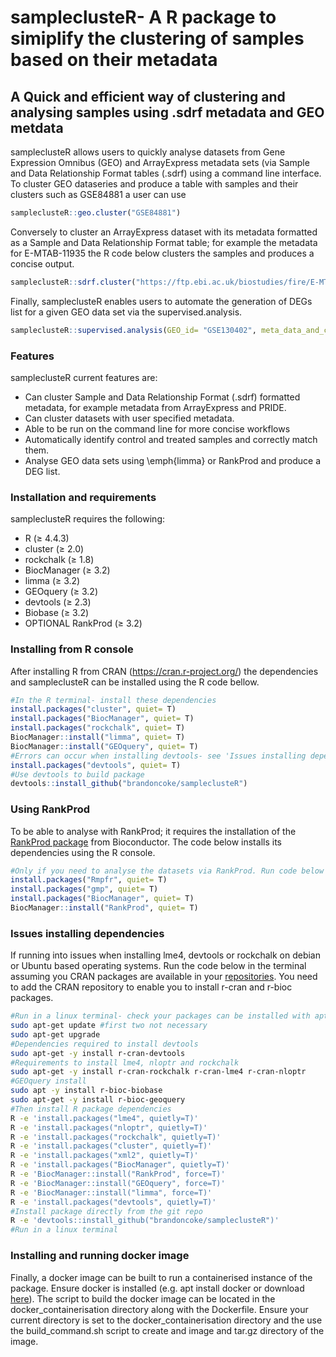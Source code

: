 # sampleclusteR- A R package to simiplify the clustering of samples based on their metadata

## A Quick and efficient way of clustering and analysing samples using .sdrf metadata and GEO metdata

sampleclusteR allows users to quickly analyse datasets from Gene Expression Omnibus (GEO) and ArrayExpress metadata sets (via Sample and Data Relationship Format tables (.sdrf) using a command line interface.
To cluster GEO dataseries and produce a table with samples and their clusters such as GSE84881 a user can use
```R
sampleclusteR::geo.cluster("GSE84881")
```
Conversely to cluster an ArrayExpress dataset with its metadata formatted as a Sample and Data Relationship Format table; for example the metadata for 
E-MTAB-11935 the R code below clusters the samples and produces a concise output.
```R
sampleclusteR::sdrf.cluster("https://ftp.ebi.ac.uk/biostudies/fire/E-MTAB-/935/E-MTAB-11935/Files/E-MTAB-11935.sdrf.txt")
```
Finally, sampleclusteR enables users to automate the generation of DEGs list for a given GEO data set via the supervised.analysis.
```R
sampleclusteR::supervised.analysis(GEO_id= "GSE130402", meta_data_and_combined= T, limma_or_rankprod = "limma")
```
### Features
sampleclusteR current features are:
- Can cluster Sample and Data Relationship Format (.sdrf) formatted metadata, for example metadata from ArrayExpress and PRIDE. 
- Can cluster datasets with user specified metadata. 
- Able to be run on the command line for more concise workflows 
- Automatically identify control and treated samples and correctly match them.
- Analyse GEO data sets using \emph{limma} or RankProd and produce a DEG list.
### Installation and requirements
sampleclusteR requires the following:
- R  (≥ 4.4.3)
- cluster (≥ 2.0)
- rockchalk (≥ 1.8)
- BiocManager (≥ 3.2)
- limma (≥ 3.2)
- GEOquery (≥ 3.2)
- devtools (≥ 2.3)
- Biobase (≥ 3.2)
- OPTIONAL RankProd (≥ 3.2)

### Installing from R console
After installing R from CRAN (https://cran.r-project.org/) the dependencies and sampleclusteR can be installed using the R code bellow.
```R
#In the R terminal- install these dependencies
install.packages("cluster", quiet= T)
install.packages("BiocManager", quiet= T)
install.packages("rockchalk", quiet= T)
BiocManager::install("limma", quiet= T)
BiocManager::install("GEOquery", quiet= T)
#Errors can occur when installing devtools- see 'Issues installing dependencies' section
install.packages("devtools", quiet= T)
#Use devtools to build package
devtools::install_github("brandoncoke/sampleclusteR")
```
### Using RankProd
To be able to analyse with RankProd; it requires the installation of the [RankProd package](https://www.bioconductor.org/packages/release/bioc/html/RankProd.html) from Bioconductor. The code below installs its dependencies using the R console.
```R
#Only if you need to analyse the datasets via RankProd. Run code below in R
install.packages("Rmpfr", quiet= T)
install.packages("gmp", quiet= T)
install.packages("BiocManager", quiet= T)
BiocManager::install("RankProd", quiet= T)
```
### Issues installing dependencies
If running into issues when installing lme4, devtools or rockchalk on debian or Ubuntu based operating systems. Run the code below in the terminal assuming you CRAN packages are available in your [repositories](https://cran.r-project.org/). You need to add the CRAN repository to enable you to install r-cran and r-bioc packages.
```sh
#Run in a linux terminal- check your packages can be installed with apt-get
sudo apt-get update #first two not necessary
sudo apt-get upgrade
#Dependencies required to install devtools
sudo apt-get -y install r-cran-devtools
#Requirements to install lme4, nloptr and rockchalk 
sudo apt-get -y install r-cran-rockchalk r-cran-lme4 r-cran-nloptr
#GEOquery install
sudo apt -y install r-bioc-biobase
sudo apt-get -y install r-bioc-geoquery
#Then install R package dependencies
R -e 'install.packages("lme4", quietly=T)'  
R -e 'install.packages("nloptr", quietly=T)'   
R -e 'install.packages("rockchalk", quietly=T)'  
R -e 'install.packages("cluster", quietly=T)' 
R -e 'install.packages("xml2", quietly=T)'   
R -e 'install.packages("BiocManager", quietly=T)'    
R -e 'BiocManager::install("RankProd", force=T)'
R -e 'BiocManager::install("GEOquery", force=T)'
R -e 'BiocManager::install("limma", force=T)'
R -e 'install.packages("devtools", quietly=T)'
#Install package directly from the git repo
R -e 'devtools::install_github("brandoncoke/sampleclusteR")'
#Run in a linux terminal
```
### Installing and running docker image
Finally, a docker image can be built to run a containerised instance of the package. Ensure docker is installed (e.g. apt install docker or download [here](https://www.docker.com/)). The script to build the docker image can be located in the docker_containerisation directory along with the Dockerfile. Ensure your current directory is set to the docker_containerisation directory and the use the build_command.sh script to create and image and tar.gz directory of the image.
